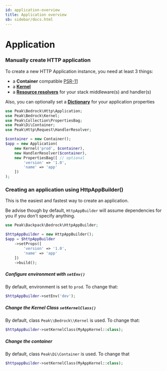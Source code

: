 ```yaml
---
id: application-overview
title: Application overview
sb: sidebar/docs.html
---
```


# Application

### Manually create HTTP application 

To create a new HTTP Application instance, you need at least 3 things:

 - a **Container** compatible [PSR-11](https://www.php-fig.org/psr/psr-11/)
 - a **[Kernel](https://github.com/peakphp/framework/blob/master/src/Blueprint/Bedrock/Kernel.php)** 
 - a **[Resource resolvers](https://github.com/peakphp/framework/blob/master/src/Blueprint/Common/ResourceResolver.php)** for your stack middleware(s) and handler(s)

Also, you can optionally set a **[Dictionary](https://github.com/peakphp/framework/blob/master/src/Blueprint/Collection/Dictionary.php)** for your application properties

```php
use Peak\Bedrock\Http\Application;
use Peak\Bedrock\Kernel;
use Peak\Collection\PropertiesBag;
use Peak\Di\Container;
use Peak\Http\Request\HandlerResolver;

$container = new Container();
$app = new Application(
    new Kernel('prod', $container),
    new HandlerResolver($container),
    new PropertiesBag([ // optional
        'version' => '1.0',
        'name' => 'app'
    ])
);
```

### Creating an application using HttpAppBuilder()

This is the easiest and fastest way to create an application. 

Be advise though by default, ``HttpAppBuilder`` will assume dependencies for you if you don't specify anything. 

```php
use Peak\Backpack\Bedrock\HttpAppBuilder;

$httpAppBuilder = new HttpAppBuilder();
$app = $httpAppBuilder
    ->setProps([
        'version' => '1.0',
        'name' => 'app'
    ])
    ->build();
```



##### Configure environment with ``setEnv()``

By default, environment is set to ``prod``. To change that: 

```php
$httpAppBuilder->setEnv('dev');
```

##### Change the Kernel Class ``setKernelClass()``

By default, class ``Peak\\Bedrock\\Kernel`` is used. To change that: 

```php
$httpAppBuilder->setKernelClass(MyAppKernel::class);
```

##### Change the container

By default, class ``Peak\Di\Container`` is used. To change that

```php
$httpappBuilder->setKernelClass(MyAppKernel::class);
```
